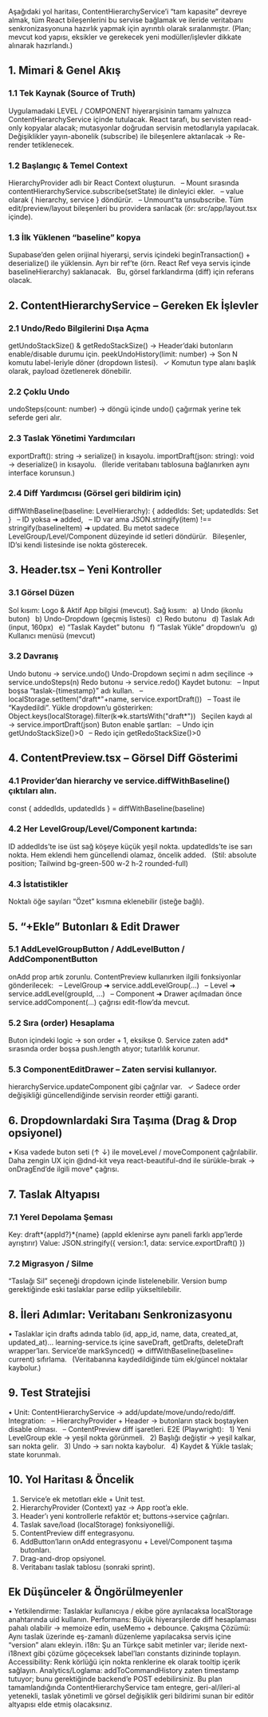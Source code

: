 Aşağıdaki yol haritası, ContentHierarchyService’i “tam kapasite” devreye almak, tüm React bileşenlerini bu servise bağlamak ve ileride veritabanı senkronizasyonuna hazırlık yapmak için ayrıntılı olarak sıralanmıştır.
(Plan; mevcut kod yapısı, eksikler ve gerekecek yeni modüller/işlevler dikkate alınarak hazırlandı.)

## 1. Mimari & Genel Akış

### 1.1 Tek Kaynak (Source of Truth)

Uygulamadaki LEVEL / COMPONENT hiyerarşisinin tamamı yalnızca ContentHierarchyService içinde tutulacak.
React tarafı, bu servisten read-only kopyalar alacak; mutasyonlar doğrudan servisin metodlarıyla yapılacak.
Değişiklikler yayın-abonelik (subscribe) ile bileşenlere aktarılacak → Re-render tetiklenecek.

### 1.2 Başlangıç & Temel Context

HierarchyProvider adlı bir React Context oluşturun.
 – Mount sırasında contentHierarchyService.subscribe(setState) ile dinleyici ekler.
 – value olarak { hierarchy, service } döndürür.
 – Unmount’ta unsubscribe.
Tüm edit/preview/layout bileşenleri bu providera sarılacak (ör: src/app/layout.tsx içinde).

### 1.3 İlk Yüklenen “baseline” kopya

Supabase’den gelen orijinal hiyerarşi, servis içindeki beginTransaction() + deserialize() ile yüklensin.
Ayrı bir ref’te (örn. React Ref veya servis içinde baselineHierarchy) saklanacak.
 Bu, görsel farklandırma (diff) için referans olacak.

## 2. ContentHierarchyService – Gereken Ek İşlevler

### 2.1 Undo/Redo Bilgilerini Dışa Açma

getUndoStackSize() & getRedoStackSize() → Header’daki butonların enable/disable durumu için.
peekUndoHistory(limit: number) → Son N komutu label-leriyle döner (dropdown listesi).
 ✓ Komutun type alanı başlık olarak, payload özetlenerek dönebilir.

### 2.2 Çoklu Undo

undoSteps(count: number) → döngü içinde undo() çağırmak yerine tek seferde geri alır.

### 2.3 Taslak Yönetimi Yardımcıları

exportDraft(): string → serialize() in kısayolu.
importDraft(json: string): void → deserialize() in kısayolu.
 (İleride veritabanı tablosuna bağlanırken aynı interface korunsun.)

### 2.4 Diff Yardımcısı (Görsel geri bildirim için)

diffWithBaseline(baseline: LevelHierarchy): { addedIds: Set<string>; updatedIds: Set<string> }
 – ID yoksa ➜ added,
 – ID var ama JSON.stringify(item) !== stringify(baselineItem) ➜ updated.
Bu metot sadece LevelGroup/Level/Component düzeyinde id setleri döndürür.
 Bileşenler, ID’si kendi listesinde ise nokta gösterecek.

## 3. Header.tsx – Yeni Kontroller

### 3.1 Görsel Düzen

Sol kısım: Logo & Aktif App bilgisi (mevcut).
Sağ kısım:
 a) Undo (ikonlu buton)
 b) Undo-Dropdown (geçmiş listesi)
 c) Redo butonu
 d) Taslak Adı (input, 160px)
 e) “Taslak Kaydet” butonu
 f) “Taslak Yükle” dropdown’u
 g) Kullanıcı menüsü (mevcut)

### 3.2 Davranış

Undo butonu → service.undo()
Undo-Dropdown seçimi n adım seçilince → service.undoSteps(n)
Redo butonu → service.redo()
Kaydet butonu:
 – Input boşsa “taslak-{timestamp}” adı kullan.
 – localStorage.setItem("draft*"+name, service.exportDraft())
 – Toast ile “Kaydedildi”.
Yükle dropdown’u gösterirken:
 Object.keys(localStorage).filter(k=>k.startsWith("draft*"))
 Seçilen kaydı al → service.importDraft(json)
Buton enable şartları:
 – Undo için getUndoStackSize()>0
 – Redo için getRedoStackSize()>0

## 4. ContentPreview.tsx – Görsel Diff Gösterimi

### 4.1 Provider’dan hierarchy ve service.diffWithBaseline() çıktıları alın.

const { addedIds, updatedIds } = diffWithBaseline(baseline)

### 4.2 Her LevelGroup/Level/Component kartında:

ID addedIds’te ise üst sağ köşeye küçük yeşil nokta.
updatedIds’te ise sarı nokta.
Hem eklendi hem güncellendi olamaz, öncelik added.
 (Stil: absolute position; Tailwind bg-green-500 w-2 h-2 rounded-full)

### 4.3 İstatistikler

Noktalı öğe sayıları “Özet” kısmına eklenebilir (isteğe bağlı).

## 5. “+Ekle” Butonları & Edit Drawer

### 5.1 AddLevelGroupButton / AddLevelButton / AddComponentButton

onAdd prop artık zorunlu.
ContentPreview kullanırken ilgili fonksiyonlar gönderilecek:
 – LevelGroup ➜ service.addLevelGroup(...)
 – Level ➜ service.addLevel(groupId, ...)
 – Component ➜ Drawer açılmadan önce service.addComponent(...) çağrısı edit-flow’da mevcut.

### 5.2 Sıra (order) Hesaplama

Buton içindeki logic → son order + 1, eksikse 0.
Service zaten add\* sırasında order boşsa push.length atıyor; tutarlılık korunur.

### 5.3 ComponentEditDrawer – Zaten servisi kullanıyor.

hierarchyService.updateComponent gibi çağrılar var.
 ✓ Sadece order değişikliği güncellendiğinde servisin reorder ettiği garanti.

## 6. Dropdownlardaki Sıra Taşıma (Drag & Drop opsiyonel)

• Kısa vadede buton seti (↑ ↓) ile moveLevel / moveComponent çağrılabilir.
Daha zengin UX için @dnd-kit veya react-beautiful-dnd ile sürükle-bırak → onDragEnd’de ilgili move\* çağrısı.

## 7. Taslak Altyapısı

### 7.1 Yerel Depolama Şeması

Key: draft*{appId?}*{name} (appId eklenirse aynı paneli farklı app’lerde ayrıştırır)
Value: JSON.stringify({ version:1, data: service.exportDraft() })

### 7.2 Migrasyon / Silme

“Taslağı Sil” seçeneği dropdown içinde listelenebilir.
Version bump gerektiğinde eski taslaklar parse edilip yükseltilebilir.

## 8. İleri Adımlar: Veritabanı Senkronizasyonu

• Taslaklar için drafts adında tablo (id, app_id, name, data, created_at, updated_at)…
learning-service.ts içine saveDraft, getDrafts, deleteDraft wrapper’ları.
Service’de markSynced() => diffWithBaseline(baseline= current) sıfırlama.
 (Veritabanına kaydedildiğinde tüm ek/güncel noktalar kaybolur.)

## 9. Test Stratejisi

• Unit: ContentHierarchyService → add/update/move/undo/redo/diff.
Integration:
 – HierarchyProvider + Header → butonların stack boştayken disable olması.
 – ContentPreview diff işaretleri.
E2E (Playwright):
 1) Yeni LevelGroup ekle → yeşil nokta görünmeli.
 2) Başlığı değiştir → yeşil kalkar, sarı nokta gelir.
 3) Undo → sarı nokta kaybolur.
 4) Kaydet & Yükle taslak; state korunmalı.

## 10. Yol Haritası & Öncelik

1. Service’e ek metotları ekle + Unit test.
2. HierarchyProvider (Context) yaz → App root’a ekle.
3. Header’ı yeni kontrollerle refaktör et; buttons→service çağrıları.
4. Taslak save/load (localStorage) fonksiyonelliği.
5. ContentPreview diff entegrasyonu.
6. AddButton’ların onAdd entegrasyonu + Level/Component taşıma butonları.
7. Drag-and-drop opsiyonel.
8. Veritabanı taslak tablosu (sonraki sprint).

## Ek Düşünceler & Öngörülmeyenler

• Yetkilendirme: Taslaklar kullanıcıya / ekibe göre ayrılacaksa localStorage anahtarında uid kullanın.
Performans: Büyük hiyerarşilerde diff hesaplaması pahalı olabilir → memoize edin, useMemo + debounce.
Çakışma Çözümü: Aynı taslak üzerinde eş-zamanlı düzenleme yapılacaksa servis içine “version” alanı ekleyin.
i18n: Şu an Türkçe sabit metinler var; ileride next-i18next gibi çözüme göçeceksek label’ları constants dizininde toplayın.
Accessibility: Renk körlüğü için nokta renklerine ek olarak tooltip içerik sağlayın.
Analytics/Loglama: addToCommandHistory zaten timestamp tutuyor; bunu gerektiğinde backend’e POST edebilirsiniz.
Bu plan tamamlandığında ContentHierarchyService tam entegre, geri-al/ileri-al yetenekli, taslak yönetimli ve görsel değişiklik geri bildirimi sunan bir editör altyapısı elde etmiş olacaksınız.
